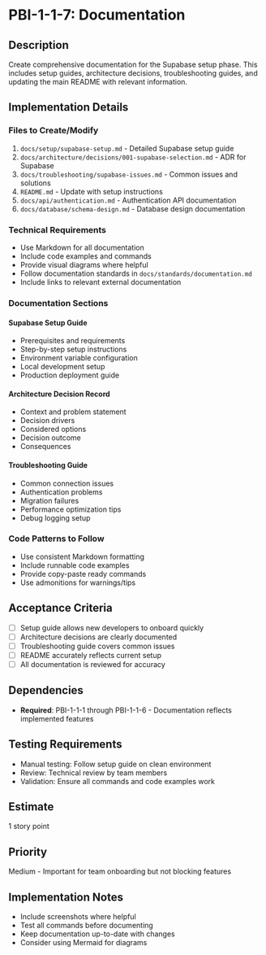 # PBI-1-1-7: Documentation

## Description
Create comprehensive documentation for the Supabase setup phase. This includes setup guides, architecture decisions, troubleshooting guides, and updating the main README with relevant information.

## Implementation Details

### Files to Create/Modify
1. `docs/setup/supabase-setup.md` - Detailed Supabase setup guide
2. `docs/architecture/decisions/001-supabase-selection.md` - ADR for Supabase
3. `docs/troubleshooting/supabase-issues.md` - Common issues and solutions
4. `README.md` - Update with setup instructions
5. `docs/api/authentication.md` - Authentication API documentation
6. `docs/database/schema-design.md` - Database design documentation

### Technical Requirements
- Use Markdown for all documentation
- Include code examples and commands
- Provide visual diagrams where helpful
- Follow documentation standards in `docs/standards/documentation.md`
- Include links to relevant external documentation

### Documentation Sections

#### Supabase Setup Guide
- Prerequisites and requirements
- Step-by-step setup instructions
- Environment variable configuration
- Local development setup
- Production deployment guide

#### Architecture Decision Record
- Context and problem statement
- Decision drivers
- Considered options
- Decision outcome
- Consequences

#### Troubleshooting Guide
- Common connection issues
- Authentication problems
- Migration failures
- Performance optimization tips
- Debug logging setup

### Code Patterns to Follow
- Use consistent Markdown formatting
- Include runnable code examples
- Provide copy-paste ready commands
- Use admonitions for warnings/tips

## Acceptance Criteria
- [ ] Setup guide allows new developers to onboard quickly
- [ ] Architecture decisions are clearly documented
- [ ] Troubleshooting guide covers common issues
- [ ] README accurately reflects current setup
- [ ] All documentation is reviewed for accuracy

## Dependencies
- **Required**: PBI-1-1-1 through PBI-1-1-6 - Documentation reflects implemented features

## Testing Requirements
- Manual testing: Follow setup guide on clean environment
- Review: Technical review by team members
- Validation: Ensure all commands and code examples work

## Estimate
1 story point

## Priority
Medium - Important for team onboarding but not blocking features

## Implementation Notes
- Include screenshots where helpful
- Test all commands before documenting
- Keep documentation up-to-date with changes
- Consider using Mermaid for diagrams
